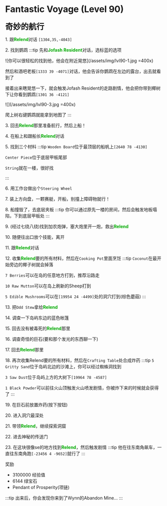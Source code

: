 # Fantastic Voyage (Level 90)
<span style="font-size: 25px;">**奇妙的航行**</span>

<span class="stage-index">1.</span> 跟<font color=00AA00>**Relend**</font>对话 `[1304,35,-4043]`

<span class="stage-index">2.</span> 找到鹦鹉
:::tip
先和<font color=00AA00>**Jofash Resident**</font>对话，选标蓝的选项

![你可以很轻松的找到他，他会在附近晃悠](/assets/img/lvl90-1.jpg =400x)

然后和酒吧老板`[1333 39 -4071]`对话，他会告诉你鹦鹉在左边的露台，出去就看到了

接着出来瞎晃悠一下，就会触发Jofash Resident的走路剧情，他会把你带到椰树下让你看到鹦鹉`[1301 36 -4121]`

![](/assets/img/lvl90-3.jpg =400x)

爬上树右键鹦鹉就能拿到地图了
:::

<span class="stage-index">3.</span> 回去<font color=00AA00>**Relend**</font>那里准备航行，然后上船！

<span class="stage-index">4.</span> 在船上和跟船长<font color=00AA00>**Relend**</font>对话

<span class="stage-index">5.</span> 找到三个材料
:::tip
`Wooden Board`位于最顶层的船帆上`[2640 78 -4130]`

`Center Piece`位于底层甲板尾部

`String`就在一楼，很好找

:::

<span class="stage-index">6.</span> 用工作台做出个`Steering Wheel`

<span class="stage-index">7.</span> 装上方向盘，一颗赛艇，开船，别撞上障碍物就行！

<span class="stage-index">8.</span> 船撞毁了，去底层夹板
:::tip
你可以通过原先一楼的房间，然后会触发地板塌陷，下到底层甲板处
:::

<span class="stage-index">9.</span> (经过七绕八绕)找到加农炮弹，塞大炮里开一炮，救出<font color=00AA00>**Relend**</font>

<span class="stage-index">10.</span> 随便往出口放个技能，离开

<span class="stage-index">11.</span> 跟<font color=00AA00>**Relend**</font>对话

<span class="stage-index">12.</span> 收集<font color=00AA00>**Relend**</font>要的所有材料，然后在`Cooking Pot`里面烹饪
:::tip
`Coconut`在最开始旁边的椰子树就会掉落

`7 Berries`可以在岛的任意地方打到，推荐沿路走

`10 Raw Mutton`可以在岛上刷新的Sheep打到

`5 Edible Mushrooms`可以在`[19954 24 -4499]`处的洞穴打到(棕色蘑菇)
:::


<span class="stage-index">13.</span> 把`Odd Stew`拿给<font color=00AA00>**Relend**</font>

<span class="stage-index">14.</span> 调查一下岛屿东边的蓝色帐篷

<span class="stage-index">15.</span> 回去没有被毒死的<font color=00AA00>**Relend**</font>那里

<span class="stage-index">16.</span> 调查奇怪的巨石(要和那个发光的东西聊一下)

<span class="stage-index">17.</span> 回去<font color=00AA00>**Relend**</font>那里

<span class="stage-index">18.</span> 再次收集Relend要的所有材料，然后在`Crafting Table`处合成炸药
:::tip
`5 Gritty Sand`位于岛屿北边的沙滩上，你可以经过蜘蛛洞找到

`3 Saw Dust`位于岛屿上方的大树下`[19964 78 -4587]`

`1 Black Powder`可以前往火山顶触发火山喷发剧情，你被炸下来的时候就会获得了
:::

<span class="stage-index">19.</span> 在巨石前放置炸药(按下按钮)

<span class="stage-index">20.</span> 进入洞穴最深处

<span class="stage-index">21.</span> 带领<font color=00AA00>**Relend**</font>，继续探索洞窟

<span class="stage-index">22.</span> 进去神秘的传送门

<span class="stage-index">23.</span> 在这块很像se的地方找到<font color=00AA00>**Relend**</font>，然后触发剧情
:::tip
他在往东南角飙车，一直往东南角跑`[-23456 4 -9652]`就行了
:::


奖励
+ 3100000 经验值
+ 6144 绿宝石
+ Pendant of Prosperity(项链)

:::tip
出来后，你会发现你来到了Wynn的Abandon Mine...
:::